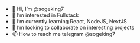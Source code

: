 - 👋 Hi, I’m @sogeking7
- 👀 I’m interested in Fullstack
- 🌱 I’m currently learning React, NodeJS, NextJS
- 💞️ I’m looking to collaborate on interesting projects
- 📫 How to reach me telegram @sogeking7

<!---
sogeking7/sogeking7 is a ✨ special ✨ repository because its `README.md` (this file) appears on your GitHub profile.
You can click the Preview link to take a look at your changes.
--->
